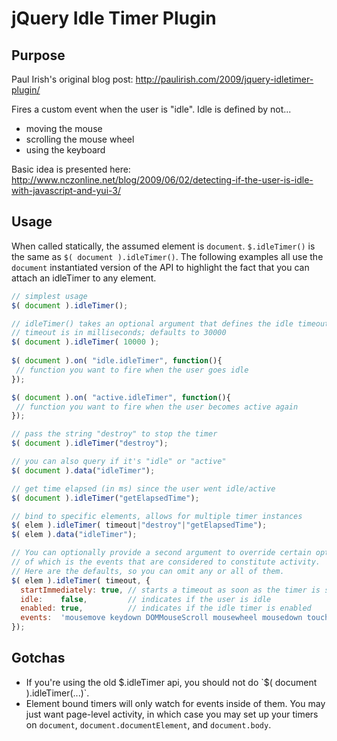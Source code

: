 jQuery Idle Timer Plugin
========================

Purpose
-------

Paul Irish's original blog post: http://paulirish.com/2009/jquery-idletimer-plugin/

Fires a custom event when the user is "idle". Idle is defined by not...

* moving the mouse
* scrolling the mouse wheel
* using the keyboard

Basic idea is presented here: http://www.nczonline.net/blog/2009/06/02/detecting-if-the-user-is-idle-with-javascript-and-yui-3/
  
Usage
-----

When called statically, the assumed element is `document`. `$.idleTimer()` is the same as `$( document ).idleTimer()`.
The following examples all use the `document` instantiated version of the API to highlight the fact that you can attach an idleTimer to any element.

```javascript
// simplest usage
$( document ).idleTimer();

// idleTimer() takes an optional argument that defines the idle timeout
// timeout is in milliseconds; defaults to 30000
$( document ).idleTimer( 10000 );
        
$( document ).on( "idle.idleTimer", function(){
 // function you want to fire when the user goes idle
});

$( document ).on( "active.idleTimer", function(){
 // function you want to fire when the user becomes active again
});

// pass the string "destroy" to stop the timer
$( document ).idleTimer("destroy");

// you can also query if it's "idle" or "active"
$( document ).data("idleTimer");

// get time elapsed (in ms) since the user went idle/active
$( document ).idleTimer("getElapsedTime");

// bind to specific elements, allows for multiple timer instances
$( elem ).idleTimer( timeout|"destroy"|"getElapsedTime");
$( elem ).data("idleTimer");

// You can optionally provide a second argument to override certain options, one
// of which is the events that are considered to constitute activity.
// Here are the defaults, so you can omit any or all of them.
$( elem ).idleTimer( timeout, {
  startImmediately: true, // starts a timeout as soon as the timer is set up; otherwise it waits for the first event.
  idle:    false,         // indicates if the user is idle
  enabled: true,          // indicates if the idle timer is enabled
  events:  'mousemove keydown DOMMouseScroll mousewheel mousedown touchstart touchmove' // activity is one of these events
});
```

Gotchas
-------

* If you're using the old $.idleTimer api, you should not do `$( document ).idleTimer(...)`.
* Element bound timers will only watch for events inside of them. You may just want page-level activity, in which case you may set up your timers on `document`, `document.documentElement`, and `document.body`.
